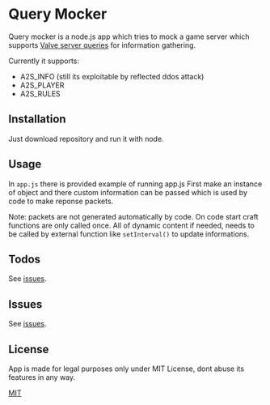 # Query Mocker 

Query mocker is a node.js app which tries to mock a game server which supports [Valve server queries](https://developer.valvesoftware.com/wiki/Server_queries) for information gathering.

Currently it supports:
* A2S_INFO (still its exploitable by reflected ddos attack)
* A2S_PLAYER
* A2S_RULES

## Installation

Just download repository and run it with node.

## Usage

In `app.js` there is provided example of running app.js
First make an instance of object and there custom information can be passed which is used by code to make reponse packets.

Note: packets are not generated automatically by code. On code start craft functions are only called once.
All of dynamic content if needed, needs to be called by external function like `setInterval()` to update informations.


## Todos
See [issues](https://github.com/kallefrombosnia/query-mocker/issues).


## Issues
See [issues](https://github.com/kallefrombosnia/query-mocker/issues).

## License
App is made for legal purposes only under MIT License, dont abuse its features in any way.

[MIT](https://choosealicense.com/licenses/mit/)